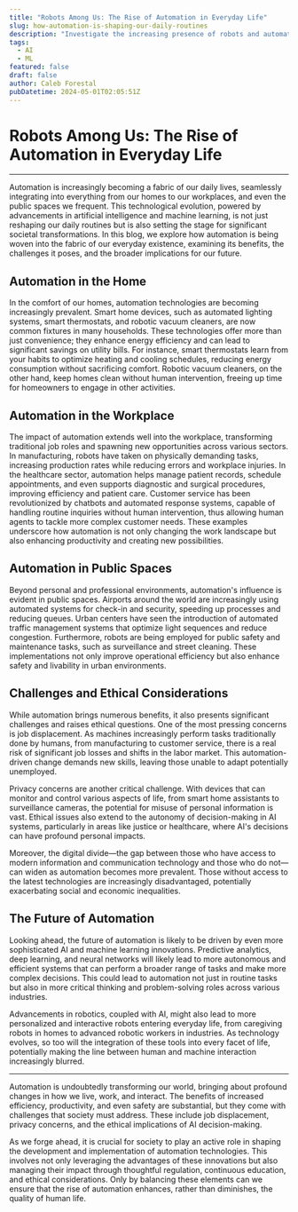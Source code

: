 ```yaml
---
title: "Robots Among Us: The Rise of Automation in Everyday Life"
slug: how-automation-is-shaping-our-daily-routines
description: "Investigate the increasing presence of robots and automation in our homes, workplaces, and public spaces, discussing the benefits, challenges, and societal impacts of this technological evolution."
tags:
  - AI
  - ML
featured: false
draft: false
author: Caleb Forestal
pubDatetime: 2024-05-01T02:05:51Z
---
```


# Robots Among Us: The Rise of Automation in Everyday Life

---

Automation is increasingly becoming a fabric of our daily lives, seamlessly integrating into everything from our homes to our workplaces, and even the public spaces we frequent. This technological evolution, powered by advancements in artificial intelligence and machine learning, is not just reshaping our daily routines but is also setting the stage for significant societal transformations. In this blog, we explore how automation is being woven into the fabric of our everyday existence, examining its benefits, the challenges it poses, and the broader implications for our future.

## Automation in the Home
In the comfort of our homes, automation technologies are becoming increasingly prevalent. Smart home devices, such as automated lighting systems, smart thermostats, and robotic vacuum cleaners, are now common fixtures in many households. These technologies offer more than just convenience; they enhance energy efficiency and can lead to significant savings on utility bills. For instance, smart thermostats learn from your habits to optimize heating and cooling schedules, reducing energy consumption without sacrificing comfort. Robotic vacuum cleaners, on the other hand, keep homes clean without human intervention, freeing up time for homeowners to engage in other activities.

## Automation in the Workplace
The impact of automation extends well into the workplace, transforming traditional job roles and spawning new opportunities across various sectors. In manufacturing, robots have taken on physically demanding tasks, increasing production rates while reducing errors and workplace injuries. In the healthcare sector, automation helps manage patient records, schedule appointments, and even supports diagnostic and surgical procedures, improving efficiency and patient care. Customer service has been revolutionized by chatbots and automated response systems, capable of handling routine inquiries without human intervention, thus allowing human agents to tackle more complex customer needs. These examples underscore how automation is not only changing the work landscape but also enhancing productivity and creating new possibilities.

## Automation in Public Spaces
Beyond personal and professional environments, automation's influence is evident in public spaces. Airports around the world are increasingly using automated systems for check-in and security, speeding up processes and reducing queues. Urban centers have seen the introduction of automated traffic management systems that optimize light sequences and reduce congestion. Furthermore, robots are being employed for public safety and maintenance tasks, such as surveillance and street cleaning. These implementations not only improve operational efficiency but also enhance safety and livability in urban environments.

## Challenges and Ethical Considerations
While automation brings numerous benefits, it also presents significant challenges and raises ethical questions. One of the most pressing concerns is job displacement. As machines increasingly perform tasks traditionally done by humans, from manufacturing to customer service, there is a real risk of significant job losses and shifts in the labor market. This automation-driven change demands new skills, leaving those unable to adapt potentially unemployed.

Privacy concerns are another critical challenge. With devices that can monitor and control various aspects of life, from smart home assistants to surveillance cameras, the potential for misuse of personal information is vast. Ethical issues also extend to the autonomy of decision-making in AI systems, particularly in areas like justice or healthcare, where AI's decisions can have profound personal impacts.

Moreover, the digital divide—the gap between those who have access to modern information and communication technology and those who do not—can widen as automation becomes more prevalent. Those without access to the latest technologies are increasingly disadvantaged, potentially exacerbating social and economic inequalities.

## The Future of Automation
Looking ahead, the future of automation is likely to be driven by even more sophisticated AI and machine learning innovations. Predictive analytics, deep learning, and neural networks will likely lead to more autonomous and efficient systems that can perform a broader range of tasks and make more complex decisions. This could lead to automation not just in routine tasks but also in more critical thinking and problem-solving roles across various industries.

Advancements in robotics, coupled with AI, might also lead to more personalized and interactive robots entering everyday life, from caregiving robots in homes to advanced robotic workers in industries. As technology evolves, so too will the integration of these tools into every facet of life, potentially making the line between human and machine interaction increasingly blurred.

--- 

Automation is undoubtedly transforming our world, bringing about profound changes in how we live, work, and interact. The benefits of increased efficiency, productivity, and even safety are substantial, but they come with challenges that society must address. These include job displacement, privacy concerns, and the ethical implications of AI decision-making.

As we forge ahead, it is crucial for society to play an active role in shaping the development and implementation of automation technologies. This involves not only leveraging the advantages of these innovations but also managing their impact through thoughtful regulation, continuous education, and ethical considerations. Only by balancing these elements can we ensure that the rise of automation enhances, rather than diminishes, the quality of human life.